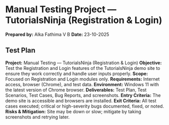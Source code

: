 # Manual Testing Project — TutorialsNinja (Registration & Login)

**Prepared by:** Alka Fathima V B
**Date:** 23-10-2025

## Test Plan

**Project:** Manual Testing — TutorialsNinja (Registration & Login)
**Objective:** Test the Registration and Login features of the TutorialsNinja demo site to ensure they work correctly and handle user inputs properly.
**Scope:** Focused on Registration and Login modules only.
**Requirements:** Internet access, browser (Chrome), and test data.
**Environment:** Windows 11 with the latest version of Chrome browser.
**Deliverables:** Test Plan, Test Scenarios, Test Cases, Bug Reports, and screenshots.
**Entry Criteria:** The demo site is accessible and browsers are installed.
**Exit Criteria:** All test cases executed; critical or high-severity bugs documented, fixed, or noted.
**Risks & Mitigation:** Site may be down or slow; mitigate by taking screenshots and retrying later.

